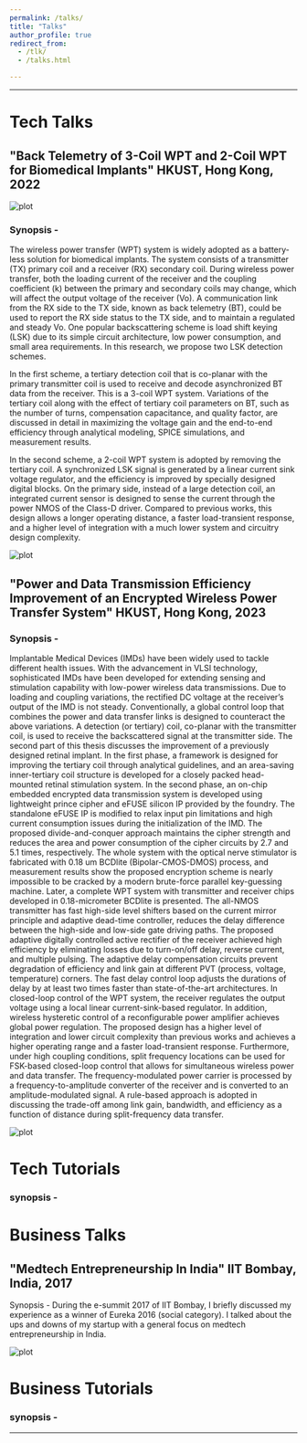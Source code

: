 ```yaml
---
permalink: /talks/
title: "Talks"
author_profile: true
redirect_from: 
  - /tlk/
  - /talks.html

---
```


---
# Tech Talks
## "Back Telemetry of 3-Coil WPT and 2-Coil WPT for Biomedical Implants" HKUST, Hong Kong, 2022

![plot](/images/image001.jpg)

### Synopsis -  
The wireless power transfer (WPT) system is widely adopted as a battery-less solution for biomedical implants. The system consists of a transmitter (TX) primary coil and a receiver (RX) secondary coil. During wireless power transfer, both the loading current of the receiver and the coupling coefficient (k) between the primary and secondary coils may change, which will affect the output voltage of the receiver (Vo). A communication link from the RX side to the TX side, known as back telemetry (BT), could be used to report the RX side status to the TX side, and to maintain a regulated and steady Vo. One popular backscattering scheme is load shift keying (LSK) due to its simple circuit architecture, low power consumption, and small area requirements. In this research, we propose two LSK detection schemes.

In the first scheme, a tertiary detection coil that is co-planar with the primary transmitter coil is used to receive and decode asynchronized BT data from the receiver. This is a 3-coil WPT system. Variations of the tertiary coil along with the effect of tertiary coil parameters on BT, such as the number of turns, compensation capacitance, and quality factor, are discussed in detail in maximizing the voltage gain and the end-to-end efficiency through analytical modeling, SPICE simulations, and measurement results.

In the second scheme, a 2-coil WPT system is adopted by removing the tertiary coil. A synchronized LSK signal is generated by a linear current sink voltage regulator, and the efficiency is improved by specially designed digital blocks. On the primary side, instead of a large detection coil, an integrated current sensor is designed to sense the current through the power NMOS of the Class-D driver. Compared to previous works, this design allows a longer operating distance, a faster load-transient response, and a higher level of integration with a much lower system and circuitry design complexity.

![plot](/images/Picture4.jpg)


## "Power and Data Transmission Efficiency Improvement of an Encrypted Wireless Power Transfer System" HKUST, Hong Kong, 2023

### Synopsis - 

Implantable Medical Devices (IMDs) have been widely used to tackle different health issues. With the advancement in VLSI technology, sophisticated IMDs have been developed for extending sensing and stimulation capability with low-power wireless data transmissions. Due to loading and coupling variations, the rectified DC voltage at the receiver’s output of the IMD is not steady. Conventionally, a global control loop that combines the power and data transfer links is designed to counteract the above variations. A detection (or tertiary) coil, co-planar with the transmitter coil, is used to receive the backscattered signal at the transmitter side. The second part of this thesis discusses the improvement of a previously designed retinal implant. In the first phase, a framework is designed for improving the tertiary coil through analytical guidelines, and an area-saving inner-tertiary coil structure is developed for a closely packed head-mounted retinal stimulation system. In the second phase, an on-chip embedded encrypted data transmission system is developed using lightweight prince cipher and eFUSE silicon IP provided by the foundry. The standalone eFUSE IP is modified to relax input pin limitations and high current consumption issues during the initialization of the IMD. The proposed divide-and-conquer approach maintains the cipher strength and reduces the area and power consumption of the cipher circuits by 2.7 and 5.1 times, respectively. The whole system with the optical nerve stimulator is fabricated with 0.18 um BCDlite (Bipolar-CMOS-DMOS) process, and measurement results show the proposed encryption scheme is nearly impossible to be cracked by a modern brute-force parallel key-guessing machine. Later, a complete WPT system with transmitter and receiver chips developed in 0.18-micrometer BCDlite is presented. The all-NMOS transmitter has fast high-side level shifters based on the current mirror principle and adaptive dead-time controller, reduces the delay difference between the high-side and low-side gate driving paths. The proposed adaptive digitally controlled active rectifier of the receiver achieved high efficiency by eliminating losses due to turn-on/off delay, reverse current, and multiple pulsing. The adaptive delay compensation circuits prevent degradation of efficiency and link gain at different PVT (process, voltage, temperature) corners. The fast delay control loop adjusts the durations of delay by at least two times faster than state-of-the-art architectures. In closed-loop control of the WPT system, the receiver regulates the output voltage using a local linear current-sink-based regulator. In addition, wireless hysteretic control of a reconfigurable power amplifier achieves global power regulation. The proposed design has a higher level of integration and lower circuit complexity than previous works and achieves a higher operating range and a faster load-transient response. Furthermore, under high coupling conditions, split frequency locations can be used for FSK-based closed-loop control that allows for simultaneous wireless power and data transfer. The frequency-modulated power carrier is processed by a frequency-to-amplitude converter of the receiver and is converted to an amplitude-modulated signal. A rule-based approach is adopted in discussing the trade-off among link gain, bandwidth, and efficiency as a function of distance during split-frequency data transfer.

![plot](/images/Picture7.jpg)

# Tech Tutorials 

### synopsis - 

# Business Talks 

## "Medtech Entrepreneurship In India" IIT Bombay, India, 2017
Synopsis - During the e-summit 2017 of IIT Bombay, I briefly discussed my experience as a winner of Eureka 2016 (social category). I talked about the ups and downs of my startup with a general focus on medtech entrepreneurship in India.

![plot](/images/iit.jpg)

# Business Tutorials 

### synopsis - 

---



